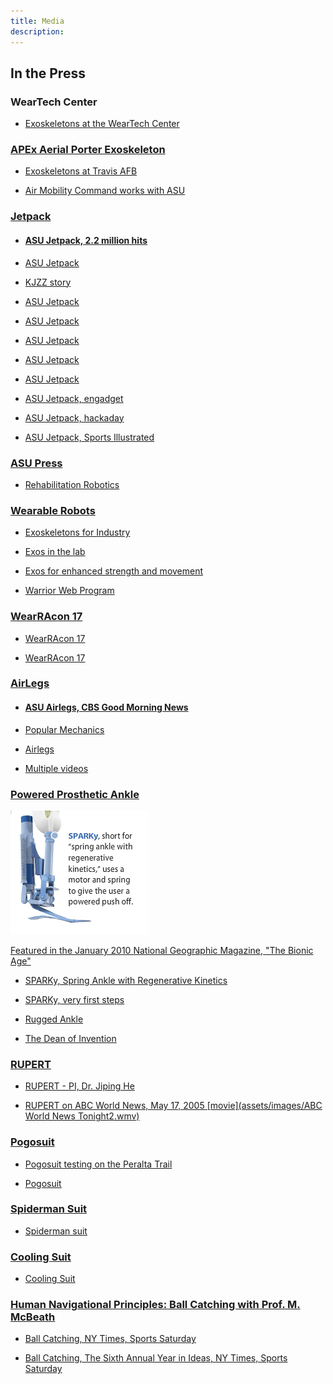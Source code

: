 ```yaml
---
title: Media
description: 
---
```


## In the Press

### WearTech Center

* <a href="https://www.azweartech.org/project/exoskeleton-protocol-development" title="Exoskeletons at WearTech"> Exoskeletons at the WearTech Center

### APEx Aerial Porter Exoskeleton

* <a href="https://www.travis.af.mil/News/Article/2620533/travis-partnership-springs-air-force-forward-with-new-aerial-porter-exoskeleton/" title="Exoskeletons at Travis AFB"> Exoskeletons at Travis AFB
  
* <a href="https://www.airforce-technology.com/news/aflcmc-and-amc-partner-with-asu-on-aerial-port-exoskeleton-development/" title="Exoskeletons with AMC"> Air Mobility Command works with ASU

### Jetpack

* #### <a href="https://vimeo.com/98084869" title="ASU Jetpack"> ASU Jetpack, 2.2 million hits

* <a href="https://vimeo.com/154121885" title="ASU Jetpack2"> ASU Jetpack

* <a href="http://kjzz.org/content/71534/asu-researchers-develop-jetpack-technology-help-ground-troop-mobility" > KJZZ story

* <a href="https://www.redorbit.com/news/technology/1113233473/jetpack-and-exoskeleton-receive-darpa-funding-091414/" > ASU Jetpack

* <a href="https://www.richarddawkins.net/2014/09/jetpack-keeps-you-grounded-but-faster/" > ASU Jetpack

* <a href="http://www.statepress.com/article/2014/09/asu-student-develops-4mm-jetpack-that-blows-people-away" > ASU Jetpack

* <a href="https://www.pcmag.com/article2/0,2817,2468458,00.asp" > ASU Jetpack

* <a href="https://www.runnersworld.com/newswire/jetpack-said-to-improve-running-speed" > ASU Jetpack

* <a href="https://www.engadget.com/2014/09/13/darpa-jetpack-soldiers-runner/" > ASU Jetpack, engadget

* <a href="https://hackaday.com/2014/09/06/finally-a-working-jet-pack/" > ASU Jetpack, hackaday

* <a href="https://www.si.com/edge/video/2014/11/20/edge-asu-scientist-builds-real-life-jetpack-for-runners" > ASU Jetpack, Sports Illustrated

### ASU Press

* <a href="https://asunow.asu.edu/20170207-solutions-rehab-robotics-field-promises-return-control-mobility-aging-population" > Rehabilitation Robotics
  
### Wearable Robots

* <a href="https://www.abc15.com/news/region-southeast-valley/tempe/arizona-state-university-professor-proving-robots-arent-a-threat-to-humans-in-the-workplace" > Exoskeletons for Industry
  
* <a href="http://www.statepress.com/article/2015/10/asu-iron-man-lab-creates-change" > Exos in the lab
  
* <a href="http://www.nationaldefensemagazine.org/articles/2016/8/1/2016august-how-technology-could-create-super-soldiers" > Exos for enhanced strength and movement
  
* <a href="http://www.businessinsider.com/pentagon-iron-man-exosuit-making-strides-2016-9" > Warrior Web Program
  
### WearRAcon 17

* <a href="https://asunow.asu.edu/20170414-asu-engineering-professor-tom-sugar-explores-next-step-wearable-robotics-wearracon17" > WearRAcon 17
  
* <a href="http://www.fox10phoenix.com/news/arizona-news/worldwide-companies-show-off-new-inventions-in-phoenix" > WearRAcon 17
  
### AirLegs

* #### <a href="https://www.cbsnews.com/news/militarys-darpa-lab-creates-wearable-robot-to-help-soldiers-run-faster/" title="ASU AirLegs"> ASU Airlegs, CBS Good Morning News

* <a href="https://www.popularmechanics.com/military/research/a11673/the-iron-man-suit-in-real-life-is-coming-darpa-17493769/" > Popular Mechanics
  
* <a href="https://www.youtube.com/watch?v=qsQK979_XBs" > Airlegs
  
* <a href="https://hackaday.com/2014/09/07/airlegs-augment-your-cardio-by-10/" > Multiple videos

### Powered Prosthetic Ankle

![sparky](assets/images/sparky.jpg)

Featured in the January 2010 National Geographic Magazine, "The Bionic Age"

* <a href="https://www.youtube.com/watch?v=vLQrAnU0KB8" > SPARKy, Spring Ankle with Regenerative Kinetics

* <a href="https://www.youtube.com/watch?v=bSUYTEJDiNE" > SPARKy, very first steps

* <a href="https://www.youtube.com/watch?v=hNEnCfkxGzU" > Rugged Ankle
  
* <a href="https://www.youtube.com/watch?v=-H-KqhGOo6M" > The Dean of Invention
  
### RUPERT

* RUPERT - PI, Dr. Jiping He

* RUPERT on ABC World News, May 17, 2005 [movie](assets/images/ABC World News Tonight2.wmv)

### Pogosuit

* <a href="https://asunow.asu.edu/20170414-solutions-pogo-pack-asu-innovator-creates-wearable-trail-tech-%E2%80%94-and-we-put-it-test" > Pogosuit testing on the Peralta Trail

* <a href="https://www.youtube.com/watch?v=JtBzph2ptMg&feature=youtu.be" > Pogosuit
  
### Spiderman Suit

* <a href="https://vimeo.com/55449506" > Spiderman suit
  
### Cooling Suit

* <a href="https://vimeo.com/124718983" > Cooling Suit
  
### Human Navigational Principles: Ball Catching with Prof. M. McBeath

* <a href="https://www.nytimes.com/2006/06/10/sports/baseball/10robot.html" > Ball Catching, NY Times, Sports Saturday
  
* <a href="https://www.nytimes.com/2006/12/10/magazine/10section3a.t-8.html" > Ball Catching, The Sixth Annual Year in Ideas, NY Times, Sports Saturday
  
  

